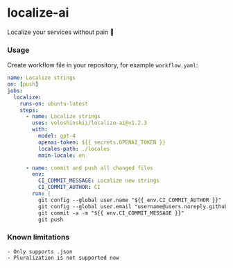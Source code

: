 # localize-ai
Localize your services without pain 🕺

### Usage

Create workflow file in your repository, for example `workflow.yaml`:

```yaml
name: Localize strings
on: [push]
jobs:
  localize:
    runs-on: ubuntu-latest
    steps:
      - name: Localize strings
        uses: voloshinskii/localize-ai@v1.2.3
        with: 
          model: gpt-4
          openai-token: ${{ secrets.OPENAI_TOKEN }}
          locales-path: ./locales
          main-locale: en

      - name: commit and push all changed files
        env:
          CI_COMMIT_MESSAGE: Localize new strings
          CI_COMMIT_AUTHOR: CI
        run: |
          git config --global user.name "${{ env.CI_COMMIT_AUTHOR }}"
          git config --global user.email "username@users.noreply.github.com"
          git commit -a -m "${{ env.CI_COMMIT_MESSAGE }}"
          git push
```

### Known limitations
    - Only supports .json
    - Pluralization is not supported now
